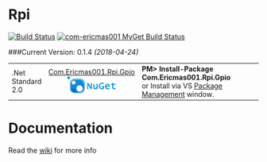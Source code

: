 # Rpi
[![Build Status](https://travis-ci.org/Com-Ericmas001/Rpi.svg?branch=master)](https://travis-ci.org/Com-Ericmas001/Rpi)
[![com-ericmas001 MyGet Build Status](https://www.myget.org/BuildSource/Badge/com-ericmas001?identifier=74cca358-c93c-4d3b-805a-840a1be41294)](https://www.myget.org/)

###Current Version: 0.1.4 *(2018-04-24)*
<table align="center" width="100%">
    <tbody>
        <tr>
            <td rowspan>.Net<br />Standard<br />2.0</td>
            <td align="center">
            <a href="https://www.nuget.org/packages/Com.Ericmas001.Rpi.Gpio/" target="_blank">
            Com.Ericmas001.Rpi.Gpio <br />
            <img src="https://github.com/Com-Ericmas001/Common/raw/master/Resources/nuget.png" alt="NuGet" width=100 />
            </a>
            </td>
            <td align="left">
                <div class="nuget-badge">
                    <b>PM&gt; Install-Package Com.Ericmas001.Rpi.Gpio</b> <br />
                    or Install via VS <a href="https://docs.nuget.org/consume/package-manager-dialog" target="_blank">Package Management</a> window.
                </div>
            </td>
        </tr>
    </tbody>
</table>

# Documentation
Read the [wiki](https://github.com/Com-Ericmas001/Rpi/wiki) for more info
